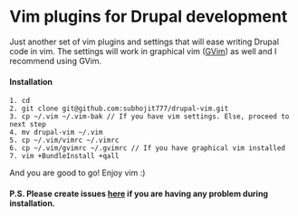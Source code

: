 # Vim plugins for Drupal development

Just another set of vim plugins and settings that will ease writing Drupal code
in vim. The settings will work in graphical vim
([GVim](https://apps.ubuntu.com/cat/applications/vim-gnome/)) as well and I recommend using GVim.

#### Installation
```
1. cd
2. git clone git@github.com:subhojit777/drupal-vim.git
3. cp ~/.vim ~/.vim-bak // If you have vim settings. Else, proceed to next step
4. mv drupal-vim ~/.vim
5. cp ~/.vim/vimrc ~/.vimrc
6. cp ~/.vim/gvimrc ~/.gvimrc // If you have graphical vim installed
7. vim +BundleInstall +qall
```

And you are good to go! Enjoy vim :)

#### P.S. Please create issues [here](https://github.com/subhojit777/drupal-vim/issues/new) if you are having any problem during installation.
